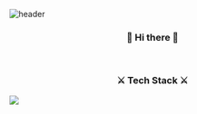 
![header](https://capsule-render.vercel.app/api?type=Waving&color=auto&height=300&section=header&text=7UN4%&fontSize=100)<br>
<h3 align="center">👋 Hi there 👋</h3><br>
<h3 align="center">⚔ Tech Stack ⚔</h3>
<img src="https://img.shields.io/badge/PYTHON-3776AB?style=flat-square&logo=Python&logoColor=white"/></a>&nbsp 

